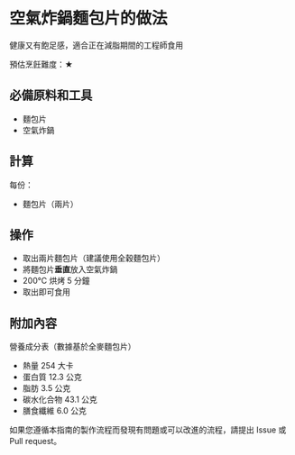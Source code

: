 # 空氣炸鍋麵包片的做法

健康又有飽足感，適合正在減脂期間的工程師食用

預估烹飪難度：★

## 必備原料和工具

- 麵包片
- 空氣炸鍋

## 計算

每份：

- 麵包片（兩片）

## 操作

- 取出兩片麵包片（建議使用全穀麵包片）
- 將麵包片**垂直**放入空氣炸鍋
- 200°C 烘烤 5 分鐘
- 取出即可食用

## 附加內容

營養成分表（數據基於全麥麵包片）

- 熱量 254 大卡
- 蛋白質 12.3 公克
- 脂肪 3.5 公克
- 碳水化合物 43.1 公克
- 膳食纖維 6.0 公克

如果您遵循本指南的製作流程而發現有問題或可以改進的流程，請提出 Issue 或 Pull request。
